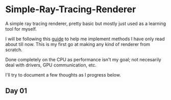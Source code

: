 # Simple-Ray-Tracing-Renderer
A simple ray tracing renderer, pretty basic but mostly just used as a learning tool for myself.

I will be following this [guide](https://raytracing.github.io/books/RayTracingInOneWeekend.html) to help me implement methods I have only  read about till now.  This is my first go at making any kind of renderer from scratch.

Done completely on the CPU as performance isn't my goal; not necesarily deal with drivers, GPU communication, etc.

I'll try to document a few thoughts as I progress below.

## Day 01
